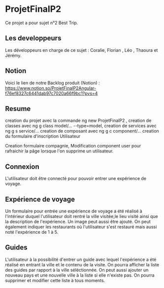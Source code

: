 # ProjetFinalP2

Ce projet a pour sujet n°2 Best Trip.

## Les developpeurs 
Les développeurs en charge de ce sujet : Coralie, Florian , Léo , Thaoura et Jérémy.
## Notion
Voici le lien de notre Backlog produit (Notion) : https://www.notion.so/ProjetFinalP2Angular-f76ef8327c6441dab97c7020a66f9bc1?pvs=4

## Resume 

creation du projet avec la commande ng new ProjetFinalP2 , 
creation de classes avec ng g class model/... --type=model,
creation de services avec ng g s service/... 
creation de composant avec ng g c component/...
creation du formulaire d'inscription Utilisateur

Creation formulaire compagnie, Modification component user pour rafraichir la pâge lorsque l'on supprime un utilisateur.

## Connexion
L'utilisateur doit être connecté pour pouvoir entrer une expérience de voyage.

## Expérience de voyage

Un formulaire pour entrée une expérience de voyage a été réalisé à l'intérieur duquel l'utilisateur doit rentré la ville visitée,le lieu visité ainsi que la description de l'expérience.
Un image peut aussi être ajouté.
On peut également indiquer les restaurants où l'utilisateur s'est restauré mais aussi noté l'expérience de 1 à 5.
 
## Guides

L'utilisateur à la possibilité d'entrer un guide avec lequel l'expérience a été réalisé en entrant la ville et le contenu de la visite.
On pourra afficher la liste des guides par rapport à la ville séléctionnée.
On peut aussi ajouter un nouveau pays et une nouvelle ville à la liste si elle n'existe pas.
On pourra supprimer et modifier cette liste à tous moments. 

